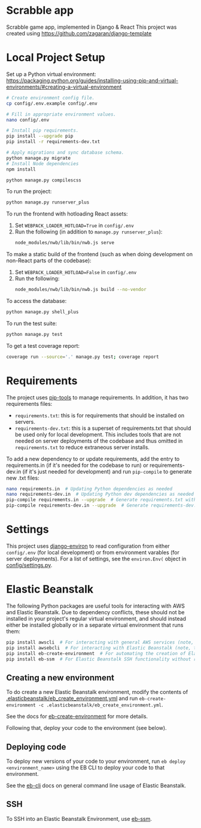 # Scrabble app

Scrabble game app, implemented in Django & React
This project was created using https://github.com/zagaran/django-template

# Local Project Setup

Set up a Python virtual environment: https://packaging.python.org/guides/installing-using-pip-and-virtual-environments/#creating-a-virtual-environment

```bash
# Create environment config file.
cp config/.env.example config/.env

# Fill in appropriate environment values.
nano config/.env

# Install pip requirements.
pip install --upgrade pip
pip install -r requirements-dev.txt

# Apply migrations and sync database schema.
python manage.py migrate
# Install Node dependencies
npm install

python manage.py compilescss
```

To run the project:
```bash
python manage.py runserver_plus
```

To run the frontend with hotloading React assets:
1. Set `WEBPACK_LOADER_HOTLOAD=True` in `config/.env`
2. Run the following (in addition to `manage.py runserver_plus`):
    ```bash
    node_modules/nwb/lib/bin/nwb.js serve
    ```

To make a static build of the frontend (such as when doing development on
non-React parts of the codebase):
1. Set `WEBPACK_LOADER_HOTLOAD=False` in `config/.env`
2. Run the following:
    ```bash
    node_modules/nwb/lib/bin/nwb.js build --no-vendor
    ```

To access the database:
```bash
python manage.py shell_plus
```

To run the test suite:
```bash
python manage.py test
```

To get a test coverage report:
```bash
coverage run --source='.' manage.py test; coverage report
```

# Requirements

The project uses [pip-tools](https://github.com/jazzband/pip-tools) to manage requirements.  In addition, it has two requirements files:

* `requirements.txt`: this is for requirements that should be installed on servers.
* `requirements-dev.txt`: this is a superset of requirements.txt that should be used only for local development.  This includes tools that are not needed on server deployments of the codebase and thus omitted in `requirements.txt` to reduce extraneous server installs.

To add a new dependency to or update requirements, add the entry to requirements.in (if it's needed for the codebase to run) or requirements-dev.in (if it's just needed for development) and run `pip-compile` to generate new .txt files:
```bash
nano requirements.in  # Updating Python dependencies as needed
nano requirements-dev.in  # Updating Python dev dependencies as needed
pip-compile requirements.in --upgrade  # Generate requirements.txt with updated dependencies
pip-compile requirements-dev.in --upgrade  # Generate requirements-dev.txt with updated dependencies
```

# Settings

This project uses [django-environ](https://django-environ.readthedocs.io/en/latest/)
to read configuration from either `config/.env` (for local development)
or from environment varables (for server deployments).  For a list of settings,
see the `environ.Env(` object in [config/settings.py](config/settings.py).
# Elastic Beanstalk

The following Python packages are useful tools for interacting with AWS and Elastic Beanstalk.
Due to dependency conflicts, these should not be installed in your project's regular virtual environment,
and should instead either be installed globally or in a separate virtual environment that runs them:

```bash
pip install awscli  # For interacting with general AWS services (note, this package often has conflicts with its botocore dependency)
pip install awsebcli  # For interacting with Elastic Beanstalk (note, this package often has conflicts with its botocore dependency)
pip install eb-create-environment  # For automating the creation of Elastic Beanstalk applications
pip install eb-ssm  # For Elastic Beanstalk SSH functionality without requiring shared private keys
```

## Creating a new environment

To do create a new Elastic Beanstalk environment, modify the contents of [.elasticbeanstalk/eb_create_environment.yml]([.elasticbeanstalk/eb_create_environment.yml]) and run `eb-create-environment -c .elasticbeanstalk/eb_create_environment.yml`.

See the docs for [eb-create-environment](https://github.com/zagaran/eb-create-environment/) for more details.

Following that, deploy your code to the environment (see below).

## Deploying code

To deploy new versions of your code to your environment, run `eb deploy <environment_name>` using the EB CLI to deploy your code to that environment.

See the [eb-cli](https://docs.aws.amazon.com/elasticbeanstalk/latest/dg/eb-cli3.html) docs on general command line usage of Elastic Beanstalk.

## SSH

To SSH into an Elastic Beanstalk Environment, use [eb-ssm](https://github.com/zagaran/eb-ssm).